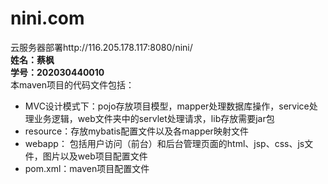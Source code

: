 # nini.com 
云服务器部署http://116.205.178.117:8080/nini/<br />
**姓名：蔡枫**<br />
**学号：202030440010**<br />
本maven项目的代码文件包括：<br />
+ MVC设计模式下：pojo存放项目模型，mapper处理数据库操作，service处理业务逻辑，web文件夹中的servlet处理请求，lib存放需要jar包<br />
+ resource：存放mybatis配置文件以及各mapper映射文件<br />
+ webapp： 包括用户访问（前台）和后台管理页面的html、jsp、css、js文件，图片以及web项目配置文件<br />
+ pom.xml：maven项目配置文件<br />
